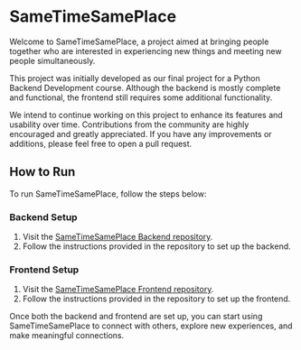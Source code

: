 # SameTimeSamePlace 

Welcome to SameTimeSamePlace, a project aimed at bringing people together who are interested in experiencing new things and meeting new people simultaneously.

This project was initially developed as our final project for a Python Backend Development course. Although the backend is mostly complete and functional, the frontend still requires some additional functionality.

We intend to continue working on this project to enhance its features and usability over time. Contributions from the community are highly encouraged and greatly appreciated. If you have any improvements or additions, please feel free to open a pull request.

## How to Run

To run SameTimeSamePlace, follow the steps below:

### Backend Setup
1. Visit the [SameTimeSamePlace Backend repository](https://github.com/sametimesameplace/backend).
2. Follow the instructions provided in the repository to set up the backend.

### Frontend Setup
1. Visit the [SameTimeSamePlace Frontend repository](https://github.com/sametimesameplace/frontend).
2. Follow the instructions provided in the repository to set up the frontend.

Once both the backend and frontend are set up, you can start using SameTimeSamePlace to connect with others, explore new experiences, and make meaningful connections.